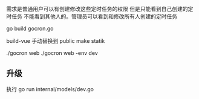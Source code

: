 需求是普通用户可以有创建修改这些定时任务的权限 但是只能看到自己创建的定时任务 不能看到其他人的。管理员可以看到和修改所有人创建的定时任务

go build gocron.go

build-vue 手动替换到 public
make statik

./gocron web
./gocron web -env dev


## 升级

执行 go run internal/models/dev.go